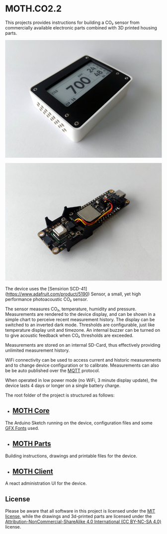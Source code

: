 # MOTH.CO2.2

This projects provides instructions for building a CO₂ sensor from commercially available electronic parts combined with 3D printed housing parts.

![CO₂-Sensor fully assembled](/images/sensor01_800.jpg?raw=true)

![CO₂-Sensor electronics](/images/sensor02_800.jpg?raw=true)

The device uses the [Sensirion SCD-41] (https://www.adafruit.com/product/5190) Sensor, a small, yet high performance photoacoustic CO₂ sensor.

The sensor measures CO₂, temperature, humidity and pressure. Measurements are rendered to the device display, and can be shown in a simple chart to perceive recent measurement history. The display can be switched to an inverted dark mode. Thresholds are configurable, just like temperature display unit and timezone. An internal buzzer can be turned on to give acoustic feedback when CO₂ thresholds are exceeded.

Measurements are stored on an internal SD-Card, thus effectively providing unlimited measurement history.

WiFi connectivity can be used to access current and historic measurements and to change device configuration or to calibrate. Measurements can also be be auto published over the [MQTT](https://de.wikipedia.org/wiki/MQTT) protocol.

When operated in low power mode (no WiFi, 3 minute display update), the device lasts 4 days or longer on a single battery charge.

The root folder of the project is structured as follows:

- ## [MOTH Core](moth_core/README.md)

The Arduino Sketch running on the device, configuration files and some [GFX Fonts](https://learn.adafruit.com/adafruit-gfx-graphics-library/using-fonts) used.

- ## [MOTH Parts](moth_parts/README.md)

Building instructions, drawings and printable files for the device.

- ## [MOTH Client](moth_client/README.md)

A react administration UI for the device.

## License

Please be aware that all software in this project is licensed under the [MIT license](license.txt), while the drawings and 3d-printed parts are licensed under the [Attribution-NonCommercial-ShareAlike 4.0 International (CC BY-NC-SA 4.0)](https://creativecommons.org/licenses/by-nc-sa/4.0/) license.
